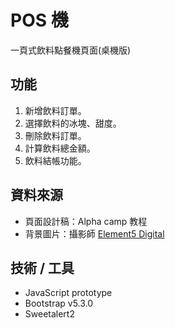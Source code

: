 # POS 機
一頁式飲料點餐機頁面(桌機版)

## 功能
1. 新增飲料訂單。
2. 選擇飲料的冰塊、甜度。
3. 刪除飲料訂單。
4. 計算飲料總金額。
5. 飲料結帳功能。


## 資料來源
* 頁面設計稿：Alpha camp 教程
* 背景圖片：攝影師 [Element5 Digital](https://www.pexels.com/zh-tw/photo/775031/)



## 技術 / 工具
* JavaScript prototype
* Bootstrap v5.3.0
* Sweetalert2
